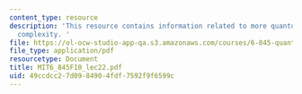 ```yaml
---
content_type: resource
description: 'This resource contains information related to more quantum communication
  complexity. '
file: https://ol-ocw-studio-app-qa.s3.amazonaws.com/courses/6-845-quantum-complexity-theory-fall-2010/49ccdcc27d0984904fdf7592f9f6599c_MIT6_845F10_lec22.pdf
file_type: application/pdf
resourcetype: Document
title: MIT6_845F10_lec22.pdf
uid: 49ccdcc2-7d09-8490-4fdf-7592f9f6599c
---
```

